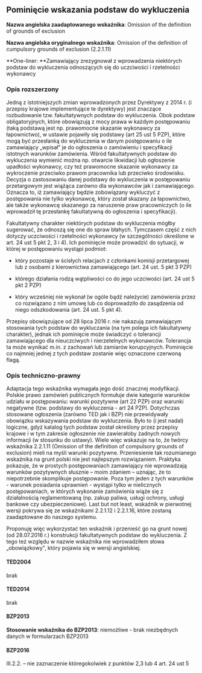 ## Pominięcie wskazania podstaw do wykluczenia

**Nazwa angielska zaadaptowanego wskaźnika**: Omission of the definition of grounds of exclusion

**Nazwa angielska oryginalnego wskaźnika**: Omission of the definition of cumpulsory grounds of exclusion (2.2.1.11)

**One-liner: **Zamawiający zrezygnował z wprowadzenia niektórych podstaw do wykluczenia odnoszących się do uczciwości i rzetelności wykonawcy

### Opis rozszerzony

Jedną z istotniejszych zmian wprowadzonych przez Dyrektywy z 2014 r. (i przepisy krajowe implementujące te dyrektywy) jest znaczące rozbudowanie tzw. fakultatywnych podstaw do wykluczenia. Obok podstaw obligatoryjnych, które obowiązują z mocy prawa w każdym postępowaniu (taką podstawą jest np. prawomocne skazanie wykonawcy za łapownictwo), w ustawie pojawiły się podstawy (art 25 ust 5 PZP), które mogą być przesłanką do wykluczenia w danym postępowaniu o ile zamawiający „wpisał" je do ogłoszenia o zamówieniu i specyfikacji istotnych warunków zamówienia. Wśród fakultatywnych podstaw do wykluczenia wymienić można np. otwarcie likwidacji lub ogłoszenie upadłości wykonawcy, czy też prawomocne skazanie wykonawcy za wykroczenie przeciwko prawom pracownika lub przeciwko środowisku. Decyzja o zastosowaniu danej podstawy do wykluczenia w postępowaniu przetargowym jest wiążąca zarówno dla wykonawców jak i zamawiającego. Oznacza to, iż zamawiający będzie zobowiązany wykluczyć z postępowania nie tylko wykonawcę, który został skazany za łapownictwo, ale także wykonawcę skazanego za naruszenie praw pracowniczych (o ile wprowadził tę przesłankę fakultatywną do ogłoszenia i specyfikacji).

Fakultatywny charakter niektórych podstaw do wykluczenia mógłby sugerować, że odnoszą się one do spraw błahych. Tymczasem część z nich dotyczy uczciwości i rzetelności wykonawcy (w szczególności określone w art. 24 ust 5 pkt 2, 3 i 4). Ich pominięcie może prowadzić do sytuacji, w której w postępowaniu wystąpi podmiot:

* który pozostaje w ścisłych relacjach z członkami komisji przetargowej lub z osobami z kierownictwa zamawiającego (art. 24 ust. 5 pkt 3 PZP)

* którego działania rodzą wątpliwości co do jego uczciwości (art. 24 ust 5 pkt 2 PZP)

* który wcześniej nie wykonał (w ogóle bądź należycie) zamówienia przez co rozwiązano z nim umowę lub co doprowadziło do zasądzenia od niego odszkodowania (art. 24 ust. 5 pkt 4).

Przepisy obowiązujące od 28 lipca 2016 r. nie nakazują zamawiającym stosowania tych podstaw do wykluczania (na tym polega ich fakultatywny charakter), jednak ich pominięcie może świadczyć o tolerancji zamawiającego dla nieuczciwych i nierzetelnych wykonawców. Tolerancja ta może wynikać m.in. z zachowań lub zamiarów korupcyjnych. Pominięcie co najmniej jednej z tych podstaw zostanie więc oznaczone czerwoną flagą.

### Opis techniczno-prawny

Adaptacja tego wskaźnika wymagała jego dość znacznej modyfikacji. Polskie prawo zamówień publicznych formułuje dwie kategorie warunków udziału w postępowaniu: warunki pozytywne (art 22 PZP) oraz warunki negatywne (tzw. podstawy do wykluczenia - art 24 PZP). Dotychczas stosowane ogłoszenia (zarówno TED jak i BZP) nie przewidywały obowiązku wskazywania podstaw do wykluczenia. Było to (i jest nadal) logiczne, gdyż katalog tych podstaw został określony przez przepisy krajowe i w tym zakresie ogłoszenie nie zawierałoby żadnych nowych informacji (w stosunku do ustawy). Wiele więc wskazuje na to, że twórcy wskaźnika 2.2.1.11 (Omission of the definition of compulsory grounds of exclusion) mieli na myśli warunki pozytywne. Przeniesienie tak rozumianego wskaźnika na grunt polski nie jest najlepszym rozwiązaniem. Praktyka pokazuje, że w prostych postępowaniach zamawiający nie wprowadzają warunków pozytywnych słusznie – moim zdaniem – uznając, że to niepotrzebnie skomplikuje postępowanie. Poza tym jeden z tych warunków - warunek posiadania uprawnień - wystąpi tylko w nielicznych postępowaniach, w których wykonanie zamówienia wiąże się z działalnością reglamentowaną (np. zakup paliwa, usługi ochrony, usługi bankowe czy ubezpieczeniowe). Last but not least, wskaźnik w pierwotnej wersji pokrywa się ze wskaźnikami 2.2.1.12 i  2.2.1.16, które zostaną zaadaptowane do naszego systemu.

Proponuję więc wykorzystać ten wskaźnik i przenieść go na grunt nowej (od 28.07.2016 r.) konstrukcji fakultatywnych podstaw do wykluczenia. Z tego też względu w nazwie wskaźnika nie wprowadziłem słowa „obowiązkowy", który pojawia się w wersji angielskiej.

#### TED2004

brak

#### TED2014

brak

#### BZP2013

**Stosowanie wskaźnika do BZP2013**: niemożliwe - brak niezbędnych danych w formularzach BZP2013

#### BZP2016

III.2.2. – nie zaznaczenie któregokolwiek z punktów 2,3 lub 4 art. 24 ust 5
